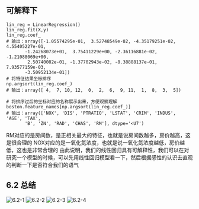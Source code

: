 ## 可解释下
```
lin_reg = LinearRegression()
lin_reg.fit(X,y)
lin_reg.coef_
# 输出：array([-1.05574295e-01,  3.52748549e-02, -4.35179251e-02,  4.55405227e-01,
       -1.24268073e+01,  3.75411229e+00, -2.36116881e-02, -1.21088069e+00,
        2.50740082e-01, -1.37702943e-02, -8.38888137e-01,  7.93577159e-03,
       -3.50952134e-01])
# 将特征结果坐标排序
np.argsort(lin_reg.coef_)
# 输出：array([ 4,  7, 10, 12,  0,  2,  6,  9, 11,  1,  8,  3,  5])

# 将排序过后的坐标对应的名称展示出来，方便观察理解
boston.feature_names[np.argsort(lin_reg.coef_)]
# 输出：array(['NOX', 'DIS', 'PTRATIO', 'LSTAT', 'CRIM', 'INDUS', 'AGE', 'TAX',
       'B', 'ZN', 'RAD', 'CHAS', 'RM'], dtype='<U7')
```

RM对应的是房间数，是正相关最大的特征，也就是说房间数越多，房价越高，这是很合理的
NOX对应的是一氧化氮浓度，也就是说一氧化氮浓度越低，房价越低，这也是非常合理的
由此说明，我们的线性回归具有可解释性，我们可以在对研究一个模型的时候，可以先用线性回归模型看一下，然后根据感性的认识去直观的判断一下是否符合我们的语气

## 6.2 总结
![6.2-1](https://upload-images.jianshu.io/upload_images/7220971-207d239d640630b5.png?imageMogr2/auto-orient/strip%7CimageView2/2/w/1240)
![6.2-2](https://upload-images.jianshu.io/upload_images/7220971-e3a2b28f8657e2b0.png?imageMogr2/auto-orient/strip%7CimageView2/2/w/1240)
![6.2-3](https://upload-images.jianshu.io/upload_images/7220971-57f8e00af3e5987f.png?imageMogr2/auto-orient/strip%7CimageView2/2/w/1240)
![6.2-4](https://upload-images.jianshu.io/upload_images/7220971-3ae395d5fb12edd7.png?imageMogr2/auto-orient/strip%7CimageView2/2/w/1240)
